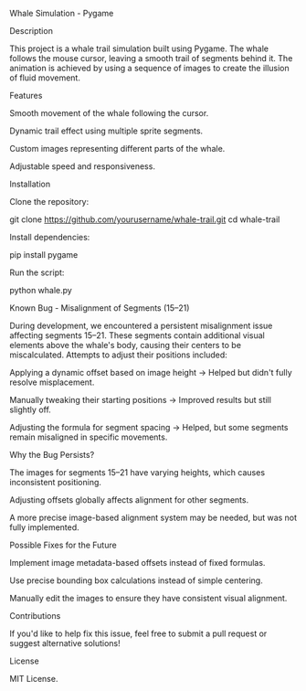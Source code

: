 Whale Simulation - Pygame

Description

This project is a whale trail simulation built using Pygame. The whale follows the mouse cursor, leaving a smooth trail of segments behind it. The animation is achieved by using a sequence of images to create the illusion of fluid movement.

Features

Smooth movement of the whale following the cursor.

Dynamic trail effect using multiple sprite segments.

Custom images representing different parts of the whale.

Adjustable speed and responsiveness.

Installation

Clone the repository:

git clone https://github.com/yourusername/whale-trail.git
cd whale-trail

Install dependencies:

pip install pygame

Run the script:

python whale.py

Known Bug - Misalignment of Segments (15–21)

During development, we encountered a persistent misalignment issue affecting segments 15–21. These segments contain additional visual elements above the whale's body, causing their centers to be miscalculated. Attempts to adjust their positions included:

Applying a dynamic offset based on image height → Helped but didn't fully resolve misplacement.

Manually tweaking their starting positions → Improved results but still slightly off.

Adjusting the formula for segment spacing → Helped, but some segments remain misaligned in specific movements.

Why the Bug Persists?

The images for segments 15–21 have varying heights, which causes inconsistent positioning.

Adjusting offsets globally affects alignment for other segments.

A more precise image-based alignment system may be needed, but was not fully implemented.

Possible Fixes for the Future

Implement image metadata-based offsets instead of fixed formulas.

Use precise bounding box calculations instead of simple centering.

Manually edit the images to ensure they have consistent visual alignment.

Contributions

If you'd like to help fix this issue, feel free to submit a pull request or suggest alternative solutions!

License

MIT License.
